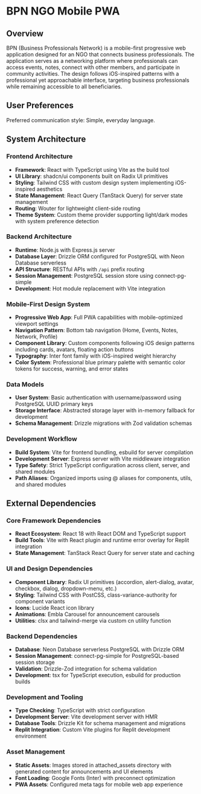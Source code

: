 # BPN NGO Mobile PWA

## Overview
BPN (Business Professionals Network) is a mobile-first progressive web application designed for an NGO that connects business professionals. The application serves as a networking platform where professionals can access events, notes, connect with other members, and participate in community activities. The design follows iOS-inspired patterns with a professional yet approachable interface, targeting business professionals while remaining accessible to all beneficiaries.

## User Preferences
Preferred communication style: Simple, everyday language.

## System Architecture

### Frontend Architecture
- **Framework**: React with TypeScript using Vite as the build tool
- **UI Library**: shadcn/ui components built on Radix UI primitives
- **Styling**: Tailwind CSS with custom design system implementing iOS-inspired aesthetics
- **State Management**: React Query (TanStack Query) for server state management
- **Routing**: Wouter for lightweight client-side routing
- **Theme System**: Custom theme provider supporting light/dark modes with system preference detection

### Backend Architecture
- **Runtime**: Node.js with Express.js server
- **Database Layer**: Drizzle ORM configured for PostgreSQL with Neon Database serverless
- **API Structure**: RESTful APIs with `/api` prefix routing
- **Session Management**: PostgreSQL session store using connect-pg-simple
- **Development**: Hot module replacement with Vite integration

### Mobile-First Design System
- **Progressive Web App**: Full PWA capabilities with mobile-optimized viewport settings
- **Navigation Pattern**: Bottom tab navigation (Home, Events, Notes, Network, Profile)
- **Component Library**: Custom components following iOS design patterns including cards, avatars, floating action buttons
- **Typography**: Inter font family with iOS-inspired weight hierarchy
- **Color System**: Professional blue primary palette with semantic color tokens for success, warning, and error states

### Data Models
- **User System**: Basic authentication with username/password using PostgreSQL UUID primary keys
- **Storage Interface**: Abstracted storage layer with in-memory fallback for development
- **Schema Management**: Drizzle migrations with Zod validation schemas

### Development Workflow
- **Build System**: Vite for frontend bundling, esbuild for server compilation
- **Development Server**: Express server with Vite middleware integration
- **Type Safety**: Strict TypeScript configuration across client, server, and shared modules
- **Path Aliases**: Organized imports using @ aliases for components, utils, and shared modules

## External Dependencies

### Core Framework Dependencies
- **React Ecosystem**: React 18 with React DOM and TypeScript support
- **Build Tools**: Vite with React plugin and runtime error overlay for Replit integration
- **State Management**: TanStack React Query for server state and caching

### UI and Design Dependencies  
- **Component Library**: Radix UI primitives (accordion, alert-dialog, avatar, checkbox, dialog, dropdown-menu, etc.)
- **Styling**: Tailwind CSS with PostCSS, class-variance-authority for component variants
- **Icons**: Lucide React icon library
- **Animations**: Embla Carousel for announcement carousels
- **Utilities**: clsx and tailwind-merge via custom cn utility function

### Backend Dependencies
- **Database**: Neon Database serverless PostgreSQL with Drizzle ORM
- **Session Management**: connect-pg-simple for PostgreSQL-based session storage
- **Validation**: Drizzle-Zod integration for schema validation
- **Development**: tsx for TypeScript execution, esbuild for production builds

### Development and Tooling
- **Type Checking**: TypeScript with strict configuration
- **Development Server**: Vite development server with HMR
- **Database Tools**: Drizzle Kit for schema management and migrations
- **Replit Integration**: Custom Vite plugins for Replit development environment

### Asset Management
- **Static Assets**: Images stored in attached_assets directory with generated content for announcements and UI elements
- **Font Loading**: Google Fonts (Inter) with preconnect optimization
- **PWA Assets**: Configured meta tags for mobile web app experience